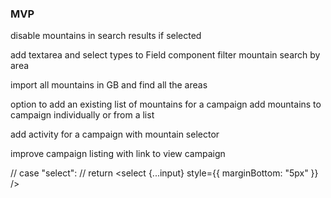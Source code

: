 ### MVP

disable mountains in search results if selected

add textarea and select types to Field component
filter mountain search by area

import all mountains in GB and find all the areas

option to add an existing list of mountains for a campaign
add mountains to campaign individually or from a list

add activity for a campaign with mountain selector

improve campaign listing with link to view campaign

// case "select":
// return <select {...input} style={{ marginBottom: "5px" }} />
